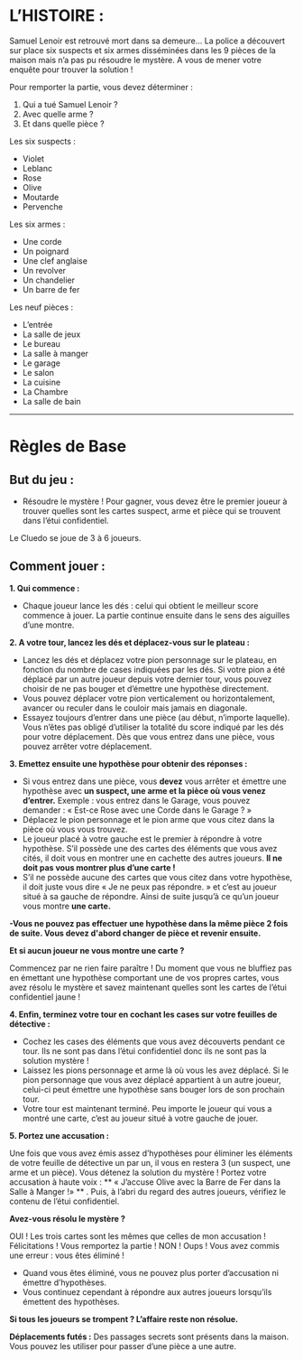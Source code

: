 # L’HISTOIRE :

Samuel Lenoir est retrouvé mort dans sa demeure… La police a découvert sur place six suspects et six armes disséminées dans les 9 pièces de la maison mais n’a pas pu résoudre le mystère. A vous de mener votre enquête pour trouver la solution ! 

Pour remporter la partie, vous devez déterminer :
1. Qui a tué Samuel Lenoir ?
2. Avec quelle arme ?
3. Et dans quelle pièce ? 

Les six suspects :
- Violet
- Leblanc
- Rose
- Olive
- Moutarde
- Pervenche

Les six armes :
- Une corde
- Un poignard
- Une clef anglaise
- Un revolver
- Un chandelier
- Un barre de fer

Les neuf pièces :
- L’entrée
- La salle de jeux
- Le bureau
- La salle à manger
- Le garage
- Le salon
- La cuisine
- La Chambre
- La salle de bain

-----------------------------------------------------------------------------------------------------------------

# Règles de Base

## But du jeu :

- Résoudre le mystère ! Pour gagner, vous devez être le premier joueur à trouver quelles sont les cartes suspect, arme et pièce qui se trouvent dans l’étui confidentiel.

Le Cluedo se joue de 3 à 6 joueurs.

## Comment jouer :

**1. Qui commence :**

- Chaque joueur lance les dés : celui qui obtient le meilleur score commence à jouer. La partie continue ensuite dans le sens des aiguilles d’une montre.

**2. A votre tour, lancez les dés et déplacez-vous sur le plateau :**
- Lancez les dés et déplacez votre pion personnage sur le plateau, en fonction du nombre de cases indiquées par les dés. Si votre pion a été déplacé par un autre joueur depuis votre dernier tour, vous pouvez choisir de ne pas bouger et d’émettre une hypothèse directement.
- Vous pouvez déplacer votre pion verticalement ou horizontalement, avancer ou reculer dans le couloir mais jamais en diagonale.
- Essayez toujours d’entrer dans une pièce (au début, n’importe laquelle). Vous n’êtes pas obligé d’utiliser la totalité du score indiqué par les dés pour votre déplacement. Dès que vous entrez dans une pièce, vous pouvez arrêter votre déplacement.

**3. Emettez ensuite une hypothèse pour obtenir des réponses :**
- Si vous entrez dans une pièce, vous **devez** vous arrêter et émettre une hypothèse avec **un suspect, une arme et la pièce où vous venez d’entrer.**
Exemple : vous entrez dans le Garage, vous pouvez demander : « Est-ce Rose avec une Corde dans le Garage ? »
- Déplacez le pion personnage et le pion arme que vous citez dans la pièce où vous vous trouvez.
- Le joueur placé à votre gauche est le premier à répondre à votre hypothèse. S’il possède une des cartes des éléments que vous avez cités, il doit vous en montrer une en cachette des autres joueurs. **Il ne doit pas vous montrer plus d’une carte !**
- S’il ne possède aucune des cartes que vous citez dans votre hypothèse, il doit juste vous dire « Je ne peux pas répondre. » et c’est au joueur situé à sa gauche de répondre. Ainsi de suite jusqu’à ce qu’un joueur vous montre **une carte.**

**-Vous ne pouvez pas effectuer une hypothèse dans la même pièce 2 fois de suite. Vous devez d'abord changer de pièce et revenir ensuite.**

**Et si aucun joueur ne vous montre une carte ?**

Commencez par ne rien faire paraître ! Du moment que vous ne bluffiez pas en émettant une hypothèse comportant une de vos propres cartes, vous avez résolu le mystère et savez maintenant quelles sont les cartes de l’étui confidentiel jaune !

**4. Enfin, terminez votre tour en cochant les cases sur votre feuilles de détective :**
- Cochez les cases des éléments que vous avez découverts pendant ce tour. Ils ne sont pas dans l’étui confidentiel donc ils ne sont pas la solution mystère !
- Laissez les pions personnage et arme là où vous les avez déplacé. Si le pion personnage que vous avez déplacé appartient à un autre joueur, celui-ci peut émettre une hypothèse sans bouger lors de son prochain tour.
- Votre tour est maintenant terminé. Peu importe le joueur qui vous a montré une carte, c’est au joueur situé à votre gauche de jouer.

**5. Portez une accusation :**

Une fois que vous avez émis assez d’hypothèses pour éliminer les éléments de votre feuille de détective un par un, il vous en restera 3 (un suspect, une arme et un pièce). Vous détenez la solution du mystère ! Portez votre accusation à haute voix : ** « J’accuse Olive avec la Barre de Fer dans la Salle à Manger !» ** . Puis, à l’abri du regard des autres joueurs, vérifiez le contenu de l’étui confidentiel.

**Avez-vous résolu le mystère ?**

OUI ! Les trois cartes sont les mêmes que celles de mon accusation !
Félicitations ! Vous remportez la partie !
NON ! Oups ! Vous avez commis une erreur : vous êtes éliminé !
- Quand vous êtes éliminé, vous ne pouvez plus porter d’accusation ni émettre d’hypothèses.
- Vous continuez cependant à répondre aux autres joueurs lorsqu’ils émettent des hypothèses.

**Si tous les joueurs se trompent ? L’affaire reste non résolue.**

**Déplacements futés :**
Des passages secrets sont présents dans la maison. Vous pouvez les utiliser pour passer d’une pièce a une autre.
